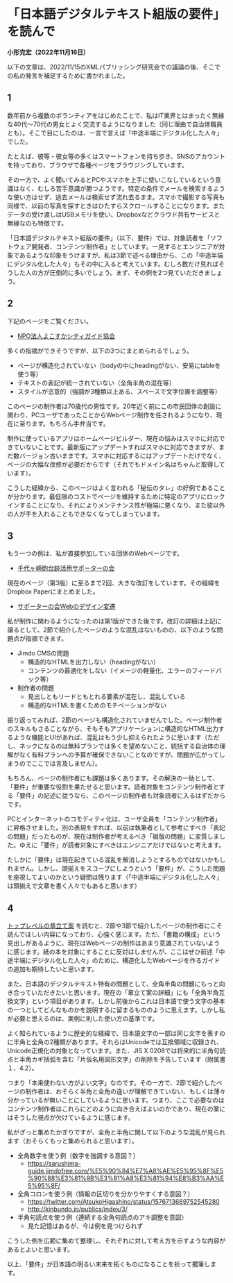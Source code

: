 # 「日本語デジタルテキスト組版の要件」を読んで

**小形克宏（2022年11月16日）**

以下の文章は、2022/11/15のXMLパブリッシング研究会での議論の後、そこでの私の発言を補足するために書かれました。

## 1

数年前から複数のボランティアをはじめたことで、私はIT業界とはまったく無縁な40代〜70代の男女とよく交流するようになりました（同じ理由で自治体職員とも）。そこで目にしたのは、一言で言えば「中途半端にデジタル化した人々」でした。

たとえば、彼等・彼女等の多くはスマートフォンを持ち歩き、SNSのアカウントを持っており、ブラウザで各種ページをブラウジングしています。

その一方で、よく聞いてみるとPCやスマホを上手に使いこなしているという意識はなく、むしろ苦手意識が勝つようです。特定の条件でメールを検索するような使い方はせず、過去メールは検索せず流れ去るまま。スマホで撮影する写真も同様で、以前の写真を探すときはひたすらスクロールすることになります。またデータの受け渡しはUSBメモリを使い、Dropboxなどクラウド共有サービスと無縁なのも特徴です。

「日本語デジタルテキスト組版の要件」（以下、要件）では、対象読者を「ソフトウェア開発者、コンテンツ制作者」としています。一見するとエンジニアが対象であるような印象をうけますが、私は3節で述べる理由から、この「中途半端にデジタル化した人々」もその中に入ると考えています。むしろ数だけ見ればそうした人の方が圧倒的に多いでしょう。まず、その例を2つ見ていただきましょう。

## 2

下記のページをご覧ください。

- [NPO法人よこすかシティガイド協会](http://yokosuka.kankoh-guide.com/)

多くの指摘ができそうですが、以下の3つにまとめられるでしょう。

- ページが構造化されていない（bodyの中にheadingがない、安易にtableを使う等）
- テキストの表記が統一されていない（全角半角の混在等）
- スタイルが恣意的（強調が3種類以上ある、スペースで文字位置を調整等）

このページの制作者は70歳代の男性です。20年近く前にこの市民団体の創設に関わり、PCユーザであったことからWebページ制作を任されるようになり、現在に至ります。もちろん手弁当です。

制作に使っているアプリはホームページビルダー、現在の悩みはスマホに対応できていないことです。最新版にアップデートすればスマホに対応できますが、まだ数バージョン古いままです。スマホに対応するにはアップデートだけでなく、ページの大幅な改修が必要だからです（それでもドメイン名はちゃんと取得しています）。

こうした経緯から、このページはよく言われる「秘伝のタレ」の好例であることが分かります。最低限のコストでページを維持するために特定のアプリにロックインすることになり、それによりメンテナンス性が極端に悪くなり、また彼以外の人が手を入れることもできなくなってしまっています。

## 3

もう一つの例は、私が直接参加している団体のWebページです。

- [千代ヶ崎砲台跡活用サポーターの会](https://chiyogasaki-supporter.jimdofree.com/)

現在のページ（第3版）に至るまで2回、大きな改訂をしています。その経緯をDropbox Paperにまとめました。

- [サポーターの会Webのデザイン変遷](https://paper.dropbox.com/doc/Web--BtG2ZOqkI3Y_qfdfGzuCmW2uAg-d6QTKqTCup5gQNsdYxtxG)

私が制作に関わるようになったのは第1版ができた後です。改訂の詳細は上記に譲るとして、2節で紹介したページのような混乱はないものの、以下のような問題点が指摘できます。

- Jimdo CMSの問題
    - 構造的なHTMLを出力しない（headingがない）
    - コンテンツの最適化をしない（イメージの軽量化、エラーのフィードバック等）
- 制作者の問題
    - 見出しともリードともとれる要素が混在し、混乱している
    - 構造的なHTMLを書くためのモチベーションがない

振り返ってみれば、2節のページも構造化されていませんでした。ページ制作者のスキルもさることながら、そもそもアプリケーションに構造的なHTML出力するような機能とUIがあれば、混乱はもう少し抑えられたように思います（ただし、ネックになるのは無料プランでは多くを望めないこと、統括する自治体の理解がなく有料プランへの予算が確保できないことなのですが、問題が広がってしまうのでここでは言及しません）。

もちろん、ページの制作者にも課題は多くあります。その解決の一助として、「要件」が重要な役割を果たせると思います。読者対象をコンテンツ制作者とする「要件」の記述に従うなら、このページの制作者も対象読者に入るはずだからです。

PCとインターネットのコモディティ化は、ユーザ全員を「コンテンツ制作者」に昇格させました。別の表現をすれば、以前は執筆者として参考にすべき「表記の問題」だったものが、現在は制作者が考えるべき「組版の問題」に変質しました。ゆえに「要件」が読者対象にすべきはエンジニアだけではないと考えます。

たしかに「要件」は現在起きている混乱を解消しようとするものではないかもしれません。しかし、頭揃えをスコープにしようという「要件」が、こうした問題を座視してよいのかという疑問は残ります（「中途半端にデジタル化した人々」は頭揃えで文章を書く人々でもあると思います）

## 4

[トップレベルの章立て案](https://github.com/w3c/jlreq-d/wiki/jlreq-d-ToC-draft) を読むと、2節や3節で紹介したページの制作者にこそ読んでほしい内容になっており、心強く感じます。ただ、「書籍の構成」という見出しがあるように、現在はWebページの制作はあまり意識されていないように感じます。紙の本を対象にすることに反対はしませんが、ここはぜひ前述「中途半端にデジタル化した人々」のために、構造化したWebページを作るガイドの追加も期待したいと思います。

また、日本語のデジタルテキスト特有の問題として、全角半角の問題にもっと向き合っていただきたいと思います。現在の「章立て案の詳細」にも「全角半角互換文字」という項目があります。しかし前後からこれは日本語で使う文字の基本の一つとしてどんなものかを説明するに留まるもののように思えます。しかし私が必要と思えるのは、実例に則した使い方の基準です。

よく知られているように歴史的な経緯で、日本語文字の一部は同じ文字を表すのに半角と全角の2種類があります。それらはUnicodeでは互換領域に収録され、Unicode正規化の対象となっています。また、JIS X 0208では将来的に半角句読点と半角カギ括弧を含む「片仮名用図形文字」の削除を予告しています（附属書１、4.2）。

つまり「本来使わない方がよい文字」なのです。その一方で、2節で紹介したページの制作者は、おそらく半角と全角の違いが理解できていない、もしくは薄々分かっているが無いことにしているように思います。つまり、ここで必要なのはコンテンツ制作者はこれらにどのように向き合えばよいのかであり、現在の案にはそうした視点が欠けているように感じます。

私がざっと集めたかぎりですが、全角と半角に関して以下のような混乱が見られます（おそらくもっと集められると思います）。

- 全角数字を使う例（数字を強調する意図？）
    - https://sarushima-guide.jimdofree.com/%E5%90%84%E7%A8%AE%E5%95%8F%E5%90%88%E3%81%9B%E3%81%A8%E3%81%94%E8%B3%AA%E5%95%8F/
- 全角コロンを使う例（情報の区切りを分かりやすくする意図？）
    - https://twitter.com/AtsukoHigashino/status/1576713669752545280
    - http://kinbundo.jp/publics/index/3/
- 半角句読点を使う例（連続する全角句読点のアキ調整を意図）
    - 見た記憶はあるが、今は例を見つけられず

こうした例を広範に集めて整理し、それぞれに対して考え方を示すような内容があるとよいと思います。

以上、「要件」が日本語の明るい未来を拓くものになることを祈って擱筆します。
